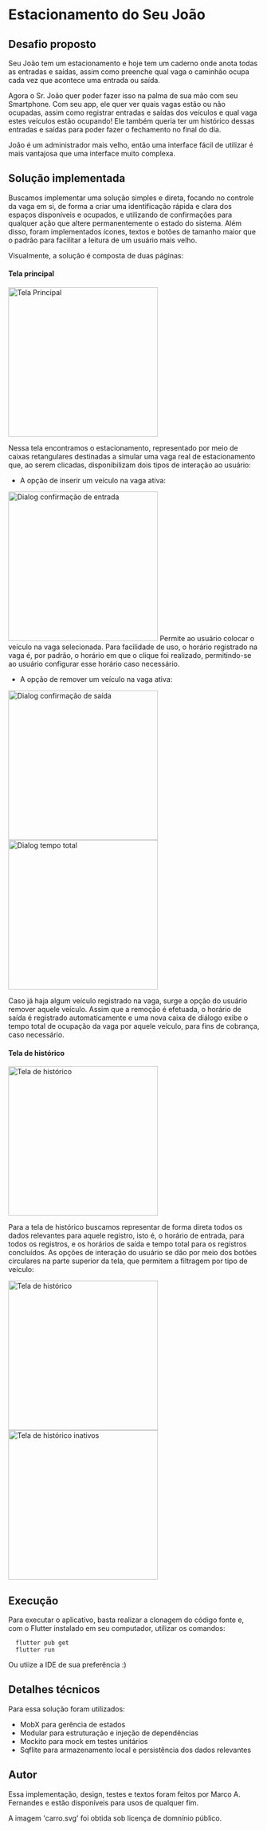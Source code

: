 # Estacionamento do Seu João


## Desafio proposto

  Seu João tem um estacionamento e hoje tem um caderno onde anota todas as entradas e saídas, assim como preenche qual vaga o caminhão ocupa cada vez que acontece uma entrada ou saída.

  Agora o Sr. João quer poder fazer isso na palma de sua mão com seu Smartphone. Com seu app, ele quer ver quais vagas estão ou não ocupadas, assim como registrar entradas e saídas dos veículos e qual vaga estes veículos estão ocupando! Ele também queria ter um histórico dessas entradas e saídas para poder fazer o fechamento no final do dia.

  João é um administrador mais velho, então uma interface fácil de utilizar é mais vantajosa que uma interface muito complexa.


## Solução implementada

  Buscamos implementar uma solução simples e direta, focando no controle da vaga em si, de forma a criar uma identificação rápida e clara dos espaços disponíveis e ocupados, e utilizando de confirmações para qualquer ação que altere permanentemente o estado do sistema. Além disso, foram implementados ícones, textos e botões de tamanho maior que o padrão para facilitar a leitura de um usuário mais velho.

  Visualmente, a solução é composta de duas páginas:

#### Tela principal
<img src="https://user-images.githubusercontent.com/34992176/125110715-52f18c00-e0bb-11eb-9fc5-c09021de0060.png" alt="Tela Principal" width="300"/>

  Nessa tela encontramos o estacionamento, representado por meio de caixas retangulares destinadas a simular uma vaga real de estacionamento que, ao serem clicadas, disponibilizam dois tipos de interação ao usuário:
  
  * A opção de inserir um veículo na vaga ativa:
  <img src="https://user-images.githubusercontent.com/34992176/125111039-c5626c00-e0bb-11eb-8535-5db99d97f9d4.png" alt="Dialog confirmação de entrada" width="300"/>
    Permite ao usuário colocar o veículo na vaga selecionada. Para facilidade de uso, o horário registrado na vaga é, por padrão, o horário em que o clique foi realizado, permitindo-se ao usuário configurar esse horário caso necessário.
      
   * A opção de remover um veículo na vaga ativa:

<img src="https://user-images.githubusercontent.com/34992176/125111365-31dd6b00-e0bc-11eb-9543-9559f3a693ef.png" alt="Dialog confirmação de saída" width="300"/><img src="https://user-images.githubusercontent.com/34992176/125111498-5f2a1900-e0bc-11eb-94e7-f0d999f1c1d1.png" alt="Dialog tempo total" width="300"/>
  
  Caso já haja algum veículo registrado na vaga, surge a opção do usuário remover aquele veículo. Assim que a remoção é efetuada, o horário de saída é registrado automaticamente e uma nova caixa de diálogo exibe o tempo total de ocupação da vaga por aquele veículo, para fins de cobrança, caso necessário.
    
#### Tela de histórico
        
<img src="https://user-images.githubusercontent.com/34992176/125111707-9bf61000-e0bc-11eb-8d8a-dad579e737a5.png" alt="Tela de histórico" width="300"/>

  Para a tela de histórico buscamos representar de forma direta todos os dados relevantes para aquele registro, isto é, o horário de entrada, para todos os registros, e os horários de saída e tempo total para os registros concluídos. 
  As opções de interação do usuário se dão por meio dos botões circulares na parte superior da tela, que permitem a filtragem por tipo de veículo:
  
<img src="https://user-images.githubusercontent.com/34992176/125111736-a2848780-e0bc-11eb-8ad4-0d20a67f2b50.png" alt="Tela de histórico" ativos width="300"/>  <img src="https://user-images.githubusercontent.com/34992176/125111751-a6b0a500-e0bc-11eb-97a0-58389d4e0dcf.png" alt="Tela de histórico inativos" width="300"/>

## Execução
  Para executar o aplicativo, basta realizar a clonagem do código fonte e, com o Flutter instalado em seu computador, utilizar os comandos:
  
  ```
    flutter pub get
    flutter run
  ```
   Ou utiize a IDE de sua preferência :)
   
   
## Detalhes técnicos
  Para essa solução foram utilizados:
  * MobX para gerência de estados
  * Modular para estruturação e injeção de dependências
  * Mockito para mock em testes unitários
  * Sqflite para armazenamento local e persistência dos dados relevantes

## Autor
  Essa implementação, design, testes e textos foram feitos por Marco A. Fernandes e estão disponíveis para usos de qualquer fim.
  
  A imagem 'carro.svg' foi obtida sob licença de domnínio público.
  

